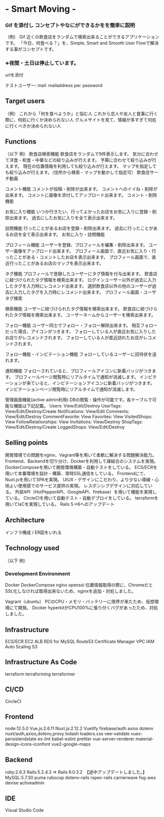 # - Smart Moving -

### Gif を添付し コンセプトやなにができるかをを簡単に説明
（例）
Gif
近くの飲食店をランダムで検索出来ることができるアプリケーションです。
「今日、何食べる？」を、Simple, Smart and Smooth User Flowで解決する事がコンセプトです。

### ※夜間・土日は停止しています。

urlを添付

テストユーザー:
mail: mailaddress
pw: password

## Target users
（例）
これから「何を食べようか」と悩む人
これから恋人や友人と食事に行く際に、何処に行くか決められない人
グルメサイトを見て、情報が多すぎて何処に行くべきか決められない人

## Functions

（以下 例）
飲食店検索機能
飲食店をランダムで9件表示します。
気分に合わせて洋食・和食・中華などの絞り込みが行えます。
予算に合わせて絞り込みが行えます。
現在の位置情報を利用しても絞り込みが行えます。
マップを指定しても絞り込みが行えます。（住所から検索・マップを動かして指定可） 飲食店サーチ動画

コメント機能
コメントが投稿・削除が出来ます。
コメントへのイイね・削除が出来ます。
コメントに画像を添付してアップロード出来ます。 コメント・削除機能

お気に入り機能
いつか行きたい、行ってよかったお店をお気に入りに登録・削除出来ます。
過去にしたお気に入りを全て表示出来ます。

訪問機能
行ったことがあるお店を登録・削除出来ます。
過去に行ったことがあるお店を全て表示出来ます。 お気に入り・訪問機能

プロフィール機能
ユーザーを登録、プロフィールを編集・削除出来ます。
ユーザー画像をアップロード出来ます。
プロフィール画面で、直近お気に入り・行ったことがある・コメントしたお店を表示出来ます。
プロフィール画面で、直近行ったことがあるお店のマップを表示出来ます。

タグ機能
プロフィールで登録したユーザーにタグ情報を付与出来ます。
飲食店に紐づけられたタグ情報を検索出来ます。
ログインユーザー以外が過去に入力したタグを入力時にレコメンド出来ます。
選択飲食店以外の他のユーザーが過去に入力したタグを入力時にレコメンド出来ます。 プロフィール画面・ユーザタグ検索

検索機能
ユーザーに紐づけられたタグ情報を検索出来ます。
飲食店に紐づけられたタグ情報を検索出来ます。
ユーザーネームからユーザーを検索出来ます。

フォロー機能
ユーザー同士でフォロー・フォロー解除出来ます。
相互フォローだった場合、アイコンがつきます。
フォローしている人が直近お気に入りしたお店りがレコメンドされます。
フォローしている人が直近訪れたお店がレコメンドされます。 

フォロー機能・インビテーション機能
フォローしているユーザーに招待状を送れます。

通知機能
フォローされていると、プロフィールアイコンに新着バッジがつきます。
プロフィールページ閲覧時にリアルタイムで通知が消滅します。
インビテーションが来ていると、インビテーションアイコンに新着バッジがつきます。
インビテーションページ閲覧時にリアルタイムで通知が消滅します。 

管理画面機能(active admin利用)
DBの閲覧・操作が可能です。各テーブルで可能な機能は下記記載。
Users: View/Edit/Destroy
UserTags: View/Edit/Destroy/Create
Notifications: View/Edit
Comments: View/Edit/Destroy
CommentFavorite: View
Favorites: View
VisitedShops: View
FollowRelationships: View
Invitations: View/Destroy
ShopTags: View/Edit/Destroy/Create
LoggedShops: View/Edit/Destroy

## Selling points
開発環境での問題をnginx、Vagrant等を用いて柔軟に解決する問題解決能力。
Frontend、Backendを切り分け、Dockerを利用して疎結合のシステムを実現。
DockerComposeを用いて開発環境構築・自動テストをしている。
ECS/ECRを用いて本番環境を設計・構築、常時SSL通信をしている。
Frontendにて、Nuxt.jsを用いてSPAを実現。
UIUX・デザインにこだわり、より少ない導線・心地よい使用感でのサービス提供の実現。
レスポンシブデザインに対応している。
外部API（HotPepperAPI、GoogleAPI、firebase）を用いて機能を実現している。
CircleCIを用いて自動テスト・自動デプロイをしている。
terraformを用いてIaCを実現している。
Rails 5->6へのアップデート

## Architecture

インフラ構成 / ER図をいれる

## Technology used
（以下 例）
### Development Environment
Docker
DockerCompose
nginx
openssl
位置情報取得の際に、ChromeだとSSL化しなければ取得出来ないため、nginxを追加・対処しました。

Vagrant（ubuntu）
PCのCPU・メモリ・バッテリーに限界が来たため、仮想環境にて開発。
Docker hyperkitがCPU100%に張り付くバグがあったため、対処しました。

## Infrastructure
ECS/ECR
EC2
ALB
RDS for MySQL
Route53
Certificate Manager
VPC
IAM
Auto Scaling
S3

## Infrastructure As Code
terraform
terraforming
terraformer

## CI/CD
CircleCI

## Frontend
node:12.5.0
Vue.js:2.6.11
Nuxt.js:2.12.2
Vuetify
firebase/auth
axios
dotenv
nuxt/auth,axios,dotenv,proxy
lodash
loaders.css
vee-validate
vuex-persistendstate
es-lint
babel-eslint
prettier
vue-server-renderer
material-design-icons-iconfont
vue2-google-maps

## Backend
ruby:2.6.3
Rails:5.2.4.3 => Rails 6.0.3.2　【途中アップデートしました。】
MySQL:5.7.30
puma
rubocop
dotenv-rails
rspec-rails
carrierwave
fog-aws
devise
activeadmin

## IDE
Visual Studio Code
